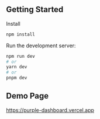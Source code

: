 ## Getting Started

Install
```bash
npm install
```

Run the development server:

```bash
npm run dev
# or
yarn dev
# or
pnpm dev
```

## Demo Page
https://purple-dashboard.vercel.app



